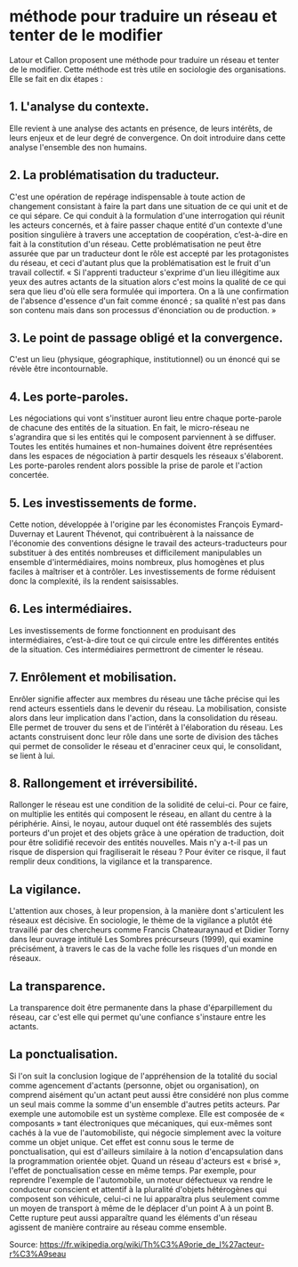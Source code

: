 # méthode pour traduire un réseau et tenter de le modifier

Latour et Callon proposent une méthode pour traduire un réseau et tenter de le modifier. Cette méthode est très utile en sociologie des organisations. Elle se fait en dix étapes :

## 1. L'analyse du contexte.
Elle revient à une analyse des actants en présence, de leurs intérêts, de leurs enjeux et de leur degré de convergence. On doit introduire dans cette analyse l'ensemble des non humains.

## 2. La problématisation du traducteur. 
C'est une opération de repérage indispensable à toute action de changement consistant à faire la part dans une situation de ce qui unit et de ce qui sépare. Ce qui conduit à la formulation d'une interrogation qui réunit les acteurs concernés, et à faire passer chaque entité d'un contexte d'une position singulière à travers une acceptation de coopération, c’est-à-dire en fait à la constitution d'un réseau. Cette problématisation ne peut être assurée que par un traducteur dont le rôle est accepté par les protagonistes du réseau, et ceci d'autant plus que la problématisation est le fruit d'un travail collectif. « Si l'apprenti traducteur s'exprime d'un lieu illégitime aux yeux des autres actants de la situation alors c'est moins la qualité de ce qui sera que lieu d'où elle sera formulée qui importera. On a là une confirmation de l'absence d'essence d'un fait comme énoncé ; sa qualité n'est pas dans son contenu mais dans son processus d'énonciation ou de production. »

## 3. Le point de passage obligé et la convergence.
C'est un lieu (physique, géographique, institutionnel) ou un énoncé qui se révèle être incontournable.

## 4. Les porte-paroles.
Les négociations qui vont s'instituer auront lieu entre chaque porte-parole de chacune des entités de la situation. En fait, le micro-réseau ne s'agrandira que si les entités qui le composent parviennent à se diffuser. Toutes les entités humaines et non-humaines doivent être représentées dans les espaces de négociation à partir desquels les réseaux s'élaborent. Les porte-paroles rendent alors possible la prise de parole et l'action concertée.

## 5. Les investissements de forme. 
Cette notion, développée à l'origine par les économistes François Eymard-Duvernay et Laurent Thévenot, qui contribuèrent à la naissance de l'économie des conventions désigne le travail des acteurs-traducteurs pour substituer à des entités nombreuses et difficilement manipulables un ensemble d'intermédiaires, moins nombreux, plus homogènes et plus faciles à maîtriser et à contrôler. Les investissements de forme réduisent donc la complexité, ils la rendent saisissables.

## 6. Les intermédiaires. 
Les investissements de forme fonctionnent en produisant des intermédiaires, c’est-à-dire tout ce qui circule entre les différentes entités de la situation. Ces intermédiaires permettront de cimenter le réseau.

## 7. Enrôlement et mobilisation. 
Enrôler signifie affecter aux membres du réseau une tâche précise qui les rend acteurs essentiels dans le devenir du réseau. La mobilisation, consiste alors dans leur implication dans l'action, dans la consolidation du réseau. Elle permet de trouver du sens et de l'intérêt à l'élaboration du réseau. Les actants construisent donc leur rôle dans une sorte de division des tâches qui permet de consolider le réseau et d'enraciner ceux qui, le consolidant, se lient à lui.

## 8. Rallongement et irréversibilité. 
Rallonger le réseau est une condition de la solidité de celui-ci. Pour ce faire, on multiplie les entités qui composent le réseau, en allant du centre à la périphérie. Ainsi, le noyau, autour duquel ont été rassemblés des sujets porteurs d'un projet et des objets grâce à une opération de traduction, doit pour être solidifié recevoir des entités nouvelles. Mais n'y a-t-il pas un risque de dispersion qui fragiliserait le réseau ? Pour éviter ce risque, il faut remplir deux conditions, la vigilance et la transparence.

## La vigilance. 
L'attention aux choses, à leur propension, à la manière dont s'articulent les réseaux est décisive. En sociologie, le thème de la vigilance a plutôt été travaillé par des chercheurs comme Francis Chateauraynaud et Didier Torny dans leur ouvrage intitulé Les Sombres précurseurs (1999), qui examine précisément, à travers le cas de la vache folle les risques d'un monde en réseaux.

## La transparence. 
La transparence doit être permanente dans la phase d'éparpillement du réseau, car c'est elle qui permet qu'une confiance s'instaure entre les actants.

## La ponctualisation. 
Si l'on suit la conclusion logique de l'appréhension de la totalité du social comme agencement d'actants (personne, objet ou organisation), on comprend aisément qu'un actant peut aussi être considéré non plus comme un seul mais comme la somme d'un ensemble d'autres petits acteurs. Par exemple une automobile est un système complexe. Elle est composée de « composants » tant électroniques que mécaniques, qui eux-mêmes sont cachés à la vue de l'automobiliste, qui négocie simplement avec la voiture comme un objet unique. Cet effet est connu sous le terme de ponctualisation, qui est d'ailleurs similaire à la notion d'encapsulation dans la programmation orientée objet. Quand un réseau d'acteurs est « brisé », l'effet de ponctualisation cesse en même temps. Par exemple, pour reprendre l'exemple de l'automobile, un moteur défectueux va rendre le conducteur conscient et attentif à la pluralité d'objets hétérogènes qui composent son véhicule, celui-ci ne lui apparaîtra plus seulement comme un moyen de transport à même de le déplacer d'un point A à un point B. Cette rupture peut aussi apparaître quand les éléments d'un réseau agissent de manière contraire au réseau comme ensemble.


Source: https://fr.wikipedia.org/wiki/Th%C3%A9orie_de_l%27acteur-r%C3%A9seau
